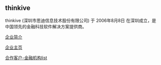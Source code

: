 ## thinkive
thinkive (深圳市思迪信息技术股份有限公司) 于 2006年8月8日 在深圳成立，是中国领先的金融科技软件解决方案提供商。

[企业简介](http://www.thinkive.com/main/we/company_intro/index.html)

[企业主页](http://www.thinkive.com/main/index/index.html)

[合作客户-金融机构list](http://www.thinkive.com/main/we/joint_customer/index.html)
